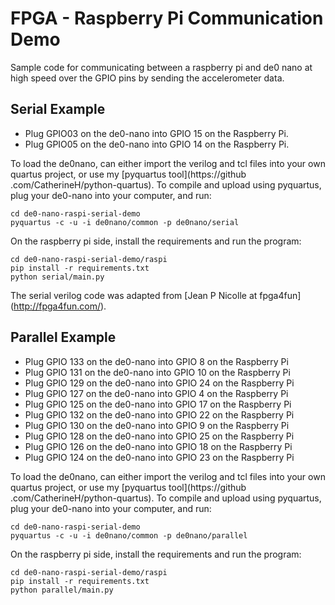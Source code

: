 # FPGA - Raspberry Pi Communication Demo
Sample code for communicating between a raspberry pi and de0 nano at high speed over the GPIO pins by sending the accelerometer data.

## Serial Example

- Plug GPIO03 on the de0-nano into GPIO 15 on the Raspberry Pi.
- Plug GPIO05 on the de0-nano into GPIO 14 on the Raspberry Pi.

To load the de0nano, can either import the verilog and tcl files into your own
quartus project, or use my [pyquartus tool](https://github
.com/CatherineH/python-quartus). To compile and upload using pyquartus, plug
 your de0-nano into your computer, and run:

```
cd de0-nano-raspi-serial-demo
pyquartus -c -u -i de0nano/common -p de0nano/serial
```

On the raspberry pi side, install the requirements and run the program:

```
cd de0-nano-raspi-serial-demo/raspi
pip install -r requirements.txt
python serial/main.py
```

The serial verilog code was adapted from [Jean P Nicolle at fpga4fun]
(http://fpga4fun.com/).

## Parallel Example

- Plug GPIO 133 on the de0-nano into GPIO 8 on the Raspberry Pi
- Plug GPIO 131 on the de0-nano into GPIO 10 on the Raspberry Pi
- Plug GPIO 129 on the de0-nano into GPIO 24 on the Raspberry Pi
- Plug GPIO 127 on the de0-nano into GPIO 4 on the Raspberry Pi
- Plug GPIO 125 on the de0-nano into GPIO 17 on the Raspberry Pi
- Plug GPIO 132 on the de0-nano into GPIO 22 on the Raspberry Pi
- Plug GPIO 130 on the de0-nano into GPIO 9 on the Raspberry Pi
- Plug GPIO 128 on the de0-nano into GPIO 25 on the Raspberry Pi
- Plug GPIO 126 on the de0-nano into GPIO 18 on the Raspberry Pi
- Plug GPIO 124 on the de0-nano into GPIO 23 on the Raspberry Pi

To load the de0nano, can either import the verilog and tcl files into your own
quartus project, or use my [pyquartus tool](https://github
.com/CatherineH/python-quartus). To compile and upload using pyquartus, plug
 your de0-nano into your computer, and run:

```
cd de0-nano-raspi-serial-demo
pyquartus -c -u -i de0nano/common -p de0nano/parallel
```

On the raspberry pi side, install the requirements and run the program:

```
cd de0-nano-raspi-serial-demo/raspi
pip install -r requirements.txt
python parallel/main.py
```



